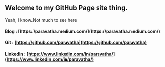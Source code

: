 ## Welcome to my GitHub Page site thing. 
Yeah, I know..Not much to see here


#### Blog : [https://paravatha.medium.com/](https://paravatha.medium.com/)

#### Git : [https://github.com/paravatha](https://github.com/paravatha)

#### LinkedIn : [https://www.linkedin.com/in/paravatha/](https://www.linkedin.com/in/paravatha/)



